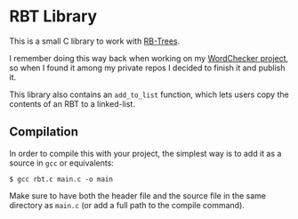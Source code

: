 # RBT Library

This is a small C library to work with [RB-Trees](https://en.wikipedia.org/wiki/Red%E2%80%93black_tree).

I remember doing this way back when working on my [WordChecker project](https://github.com/MrVideo/API22), so when I found it among my private repos I decided to finish it and publish it.

This library also contains an `add_to_list` function, which lets users copy the contents of an RBT to a linked-list.

## Compilation

In order to compile this with your project, the simplest way is to add it as a source in `gcc` or equivalents:

```
$ gcc rbt.c main.c -o main
```

Make sure to have both the header file and the source file in the same directory as `main.c` (or add a full path to the compile command).

